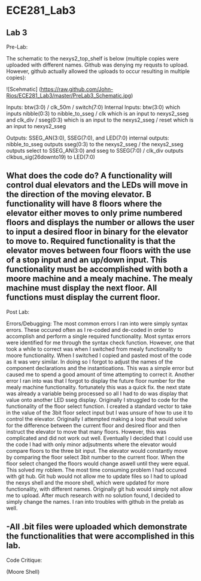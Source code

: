 ECE281_Lab3
===========

Lab 3
------------------------------------------------------------------------------
Pre-Lab:

The schematic to the nexys2_top_shelf is below (multiple copies were uploaded with different names. Github was denying my requsts to upload. However, github actually allowed the uploads to occur resulting in multiple copies):

![Scehmatic] (https://raw.github.com/John-Rios/ECE281_Lab3/master/PreLab3_Schematic.jpg)

Inputs: btw(3:0) / clk_50m / switch(7:0)
Internal Inputs: btw(3:0) which inputs nibble(0:3) to nibble_to_sseg / clk which is an input to nexys2_sseg and clk_div / sseg(0:3) which is an input to the nexys2_sseg / reset which is an input to nexys2_sseg

Outputs: SSEG_AN(3:0), SSEG(7:0), and LED(7:0)
internal outputs: nibble_to_sseg outputs sseg(0:3) to the nexys2_sseg / the nexys2_sseg outputs select to SSEG_AN(3:0) and sseg to SSEG(7:0) / clk_div outputs clkbus_sig(26downto19) to LED(7:0)

What does the code do? A functionality will control dual elevators and the LEDs will move in the direction of the moving elevator. B functionality will have 8 floors where the elevator either moves to only prime numbered floors and displays the number or allows the user to input a desired floor in binary for the elevator to move to. Required functionality is that the elevator moves between four floors with the use of a stop input and an up/down input. This functionality must be accomplished with both a moore machine and a mealy machine. The mealy machine must display the next floor. All functions must display the current floor. 
-------------------------------------------------------------------------------
Post Lab:

Errors/Debugging: The most common errors I ran into were simply syntax errors. These occured often as I re-coded and de-coded in order to accomplish and perform a single required functionality. Most syntax errors were identified for me through the syntax check function. However, one that took a while to correct was when I switched from mealy functionality to moore functionality. When I switched I copied and pasted most of the code as it was very similar. In doing so I forgot to adjust the names of the component declarations and the instantioations. This was a simple error but caused me to spend a good amount of time attempting to correct it. Another error I ran into was that I forgot to display the future floor number for the mealy machine functionality. fortunately this was a quick fix. the next state was already a variable being processed so all I had to do was display that value onto another LED sseg display. Originally I struggled to code for the functionality of the floor select function. I created a standard vector to take in the value of the 3bit floor select input but I was unsure of how to use it to control the elevator. Originally I attempted making a loop that would solve for the difference between the current floor and desired floor and then instruct the elevator to move that many floors. However, this was complicated and did not work out well. Eventually I decided that I could use the code I had with only minor adjsutments where the elevator would compare floors to the three bit input. The elevator would constantly move by comparing the floor select 3bit number to the current floor. When the floor select changed the floors would change aswell until they were equal. This solved my roblem. The most time consuming problem I had occured with git hub. Git hub would not allow me to update files so I had to upload the nexys shell and the moore shell, which were updated for more functionality, with different names. Originally git hub would simply not allow me to upload. After much research with no solution found, I decided to simply change the names. I ran into troubles with github in the prelab as well. 

-All .bit files were uploaded which demonstrate the functionalities that were accomplished in this lab. 
-------------------------------------------------------------------------------
Code Critique:

(Moore Shell) 




